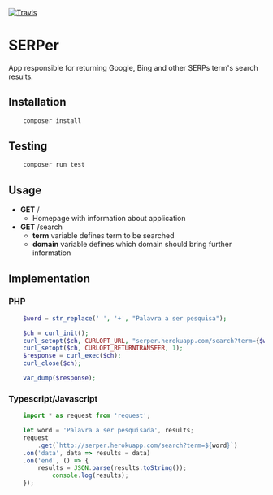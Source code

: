 [![Travis](https://img.shields.io/travis/rust-lang/rust.svg)]()

# SERPer
App responsible for returning Google, Bing and other SERPs term's search results.

## Installation
```bash
    composer install
```

## Testing
```bash
    composer run test
```

## Usage
* **GET** /
    * Homepage with information about application
* **GET** /search
    * **term** variable defines term to be searched
    * **domain** variable defines which domain should bring further information

## Implementation

### PHP
```php
    $word = str_replace(' ', '+', "Palavra a ser pesquisa");

    $ch = curl_init();
    curl_setopt($ch, CURLOPT_URL, "serper.herokuapp.com/search?term={$word}");
    curl_setopt($ch, CURLOPT_RETURNTRANSFER, 1);
    $response = curl_exec($ch);
    curl_close($ch);

    var_dump($response);
```

### Typescript/Javascript
```javascript
    import * as request from 'request';

    let word = 'Palavra a ser pesquisada', results;
    request
        .get(`http://serper.herokuapp.com/search?term=${word}`)
	.on('data', data => results = data)
	.on('end', () => {
	    results = JSON.parse(results.toString());
            console.log(results);
	});
```
